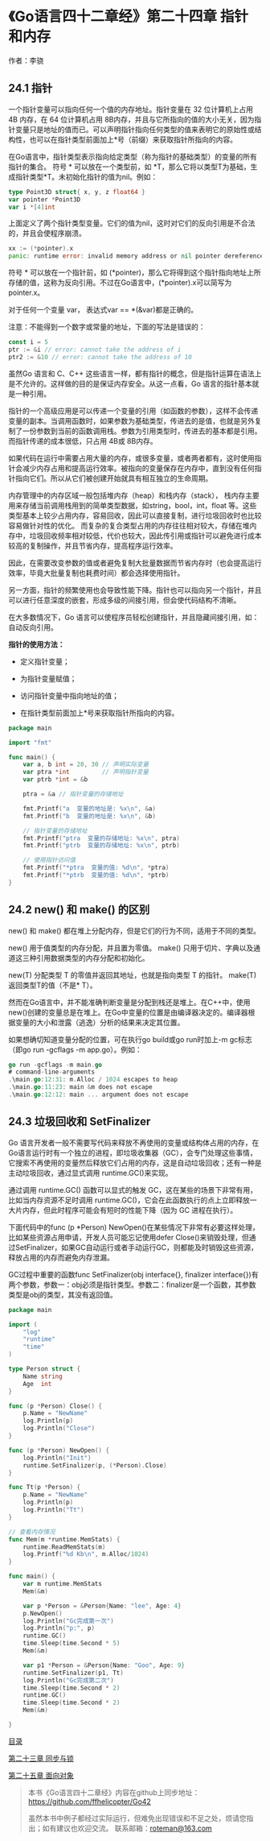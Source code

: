 # 《Go语言四十二章经》第二十四章 指针和内存

作者：李骁

## 24.1 指针

一个指针变量可以指向任何一个值的内存地址。指针变量在 32 位计算机上占用 4B 内存，在 64 位计算机占用 8B内存，并且与它所指向的值的大小无关，因为指针变量只是地址的值而已。可以声明指针指向任何类型的值来表明它的原始性或结构性，也可以在指针类型前面加上\*号（前缀）来获取指针所指向的内容。

在Go语言中，指针类型表示指向给定类型（称为指针的基础类型）的变量的所有指针的集合。 符号 \* 可以放在一个类型前，如 \*T，那么它将以类型T为基础，生成指针类型\*T。未初始化指针的值为nil。例如：

```go
type Point3D struct{ x, y, z float64 }
var pointer *Point3D
var i *[4]int
```

上面定义了两个指针类型变量。它们的值为nil，这时对它们的反向引用是不合法的，并且会使程序崩溃。

```go
xx := (*pointer).x
panic: runtime error: invalid memory address or nil pointer dereference
```

符号 \* 可以放在一个指针前，如 (\*pointer)，那么它将得到这个指针指向地址上所存储的值，这称为反向引用。不过在Go语言中，(\*pointer).x可以简写为pointer.x。

对于任何一个变量 var， 表达式var == \*(&var)都是正确的。

注意：不能得到一个数字或常量的地址，下面的写法是错误的：

```go
const i = 5
ptr := &i // error: cannot take the address of i
ptr2 := &10 // error: cannot take the address of 10
```

虽然Go 语言和 C、C++ 这些语言一样，都有指针的概念，但是指针运算在语法上是不允许的。这样做的目的是保证内存安全。从这一点看，Go 语言的指针基本就是一种引用。

指针的一个高级应用是可以传递一个变量的引用（如函数的参数），这样不会传递变量的副本。当调用函数时，如果参数为基础类型，传进去的是值，也就是另外复制了一份参数到当前的函数调用栈。参数为引用类型时，传进去的基本都是引用。而指针传递的成本很低，只占用 4B或 8B内存。

如果代码在运行中需要占用大量的内存，或很多变量，或者两者都有，这时使用指针会减少内存占用和提高运行效率。被指向的变量保存在内存中，直到没有任何指针指向它们。所以从它们被创建开始就具有相互独立的生命周期。
 
内存管理中的内存区域一般包括堆内存（heap）和栈内存（stack）， 栈内存主要用来存储当前调用栈用到的简单类型数据，如string，bool，int，float 等。这些类型基本上较少占用内存，容易回收，因此可以直接复制，进行垃圾回收时也比较容易做针对性的优化。 而复杂的复合类型占用的内存往往相对较大，存储在堆内存中，垃圾回收频率相对较低，代价也较大，因此传引用或指针可以避免进行成本较高的复制操作，并且节省内存，提高程序运行效率。
 
因此，在需要改变参数的值或者避免复制大批量数据而节省内存时（也会提高运行效率，毕竟大批量复制也耗费时间）都会选择使用指针。

另一方面，指针的频繁使用也会导致性能下降。指针也可以指向另一个指针，并且可以进行任意深度的嵌套，形成多级的间接引用，但会使代码结构不清晰。

在大多数情况下，Go 语言可以使程序员轻松创建指针，并且隐藏间接引用，如：自动反向引用。

**指针的使用方法：**

* 定义指针变量；

* 为指针变量赋值；

* 访问指针变量中指向地址的值；

* 在指针类型前面加上\*号来获取指针所指向的内容。

```go
package main

import "fmt"

func main() {
	var a, b int = 20, 30 // 声明实际变量
	var ptra *int         // 声明指针变量
	var ptrb *int = &b

	ptra = &a // 指针变量的存储地址

	fmt.Printf("a  变量的地址是: %x\n", &a)
	fmt.Printf("b  变量的地址是: %x\n", &b)

	// 指针变量的存储地址
	fmt.Printf("ptra  变量的存储地址: %x\n", ptra)
	fmt.Printf("ptrb  变量的存储地址: %x\n", ptrb)

	// 使用指针访问值
	fmt.Printf("*ptra  变量的值: %d\n", *ptra)
	fmt.Printf("*ptrb  变量的值: %d\n", *ptrb)
}
```
## 24.2 new() 和 make() 的区别


new() 和 make() 都在堆上分配内存，但是它们的行为不同，适用于不同的类型。

new() 用于值类型的内存分配，并且置为零值。
make() 只用于切片、字典以及通道这三种引用数据类型的内存分配和初始化。

new(T) 分配类型 T 的零值并返回其地址，也就是指向类型 T 的指针。
make(T) 返回类型T的值（不是* T）。

然而在Go语言中，并不能准确判断变量是分配到栈还是堆上。在C++中，使用new()创建的变量总是在堆上。在Go中变量的位置是由编译器决定的。编译器根据变量的大小和泄露（逃逸）分析的结果来决定其位置。

如果想确切知道变量分配的位置，可在执行go build或go run时加上-m gc标志（即go run -gcflags -m app.go）。例如：


```go
go run -gcflags -m main.go
# command-line-arguments
.\main.go:12:31: m.Alloc / 1024 escapes to heap
.\main.go:11:23: main &m does not escape
.\main.go:12:12: main ... argument does not escape
```

## 24.3 垃圾回收和 SetFinalizer

Go 语言开发者一般不需要写代码来释放不再使用的变量或结构体占用的内存，在 Go语言运行时有一个独立的进程，即垃圾收集器（GC），会专门处理这些事情，它搜索不再使用的变量然后释放它们占用的内存，这是自动垃圾回收；还有一种是主动垃圾回收，通过显式调用 runtime.GC()来实现。

通过调用 runtime.GC() 函数可以显式的触发 GC，这在某些的场景下非常有用，比如当内存资源不足时调用 runtime.GC()，它会在此函数执行的点上立即释放一大片内存，但此时程序可能会有短时的性能下降（因为 GC 进程在执行）。

下面代码中的func (p *Person) NewOpen()在某些情况下非常有必要这样处理，比如某些资源占用申请，开发人员可能忘记使用defer Close()来销毁处理，但通过SetFinalizer，如果GC自动运行或者手动运行GC，则都能及时销毁这些资源，释放占用的内存而避免内存泄漏。

GC过程中重要的函数func SetFinalizer(obj interface{}, finalizer interface{})有两个参数，参数一：obj必须是指针类型。参数二：finalizer是一个函数，其参数类型是obj的类型，其没有返回值。


```go
package main

import (
	"log"
	"runtime"
	"time"
)

type Person struct {
	Name string
	Age  int
}

func (p *Person) Close() {
	p.Name = "NewName"
	log.Println(p)
	log.Println("Close")
}

func (p *Person) NewOpen() {
	log.Println("Init")
	runtime.SetFinalizer(p, (*Person).Close)
}

func Tt(p *Person) {
	p.Name = "NewName"
	log.Println(p)
	log.Println("Tt")
}

// 查看内存情况
func Mem(m *runtime.MemStats) {
	runtime.ReadMemStats(m)
	log.Printf("%d Kb\n", m.Alloc/1024)
}

func main() {
	var m runtime.MemStats
	Mem(&m)

	var p *Person = &Person{Name: "lee", Age: 4}
	p.NewOpen()
	log.Println("Gc完成第一次")
	log.Println("p:", p)
	runtime.GC()
	time.Sleep(time.Second * 5)
	Mem(&m)

	var p1 *Person = &Person{Name: "Goo", Age: 9}
	runtime.SetFinalizer(p1, Tt)
	log.Println("Gc完成第二次")
	time.Sleep(time.Second * 2)
	runtime.GC()
	time.Sleep(time.Second * 2)
	Mem(&m)

}

```


[目录](https://github.com/ffhelicopter/Go42/blob/master/SUMMARY.md)

[第二十三章 同步与锁](https://github.com/ffhelicopter/Go42/blob/master/content/42_23_sync.md)

[第二十五章 面向对象](https://github.com/ffhelicopter/Go42/blob/master/content/42_25_oo.md)


>本书《Go语言四十二章经》内容在github上同步地址：https://github.com/ffhelicopter/Go42
>
>
>虽然本书中例子都经过实际运行，但难免出现错误和不足之处，烦请您指出；如有建议也欢迎交流。
>联系邮箱：roteman@163.com